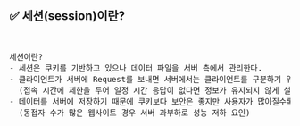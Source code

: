 ## ✅ 세션(session)이란?
<br>

<div markdown="1">

<pre>세션이란?
- 세션은 쿠키를 기반하고 있으나 데이터 파일을 서버 측에서 관리한다.
- 클라이언트가 서버에 Request를 보내면 서버에서는 클라이언트를 구분하기 위해 session ID를 부여하며 웹 브라우저가 서버에 접속해서 브라우저를 종료할 때까지 인증상태를 유지한다.
  (접속 시간에 제한을 두어 일정 시간 응답이 없다면 정보가 유지되지 않게 설정이 가능)
- 데이터를 서버에 저장하기 때문에 쿠키보다 보안은 좋지만 사용자가 많아질수록 서버 메모리를 많이 차지하게 된다.
  (동접자 수가 많은 웹사이트 경우 서버 과부하로 성능 저하 요인)


</pre>
</div>

<br />
